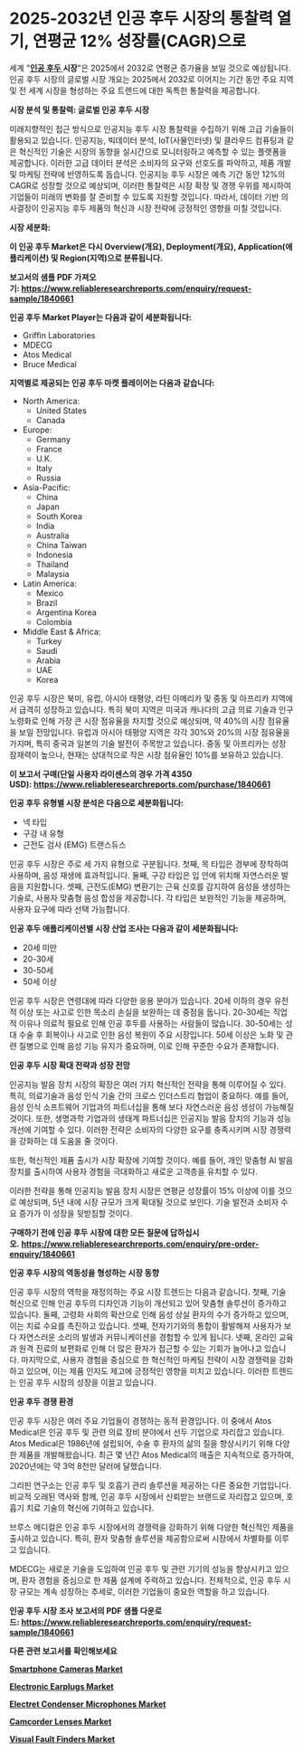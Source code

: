 <p><h1>2025-2032년 인공 후두 시장의 통찰력 열기, 연평균 12% 성장률(CAGR)으로</h1></p><p>세계 "<strong><a href="https://www.reliableresearchreports.com/artificial-larynx-r1840661?utm_campaign=105&utm_medium=8&utm_source=Github&utm_content=ia&utm_term=12022025&utm_id=artificial-larynx">인공 후두&nbsp;</a></strong><strong>시장</strong>"은 2025에서 2032로 연평균 증가율을 보일 것으로 예상됩니다. 인공 후두 시장의 글로벌 시장 개요는 2025에서 2032로 이어지는 기간 동안 주요 지역 및 전 세계 시장을 형성하는 주요 트렌드에 대한 독특한 통찰력을 제공합니다.</p>
<p><strong>시장 분석 및 통찰력: 글로벌 인공 후두 시장</strong></p>
<p><p>미래지향적인 접근 방식으로 인공지능 후두 시장 통찰력을 수집하기 위해 고급 기술들이 활용되고 있습니다. 인공지능, 빅데이터 분석, IoT(사물인터넷) 및 클라우드 컴퓨팅과 같은 혁신적인 기술은 시장의 동향을 실시간으로 모니터링하고 예측할 수 있는 플랫폼을 제공합니다. 이러한 고급 데이터 분석은 소비자의 요구와 선호도를 파악하고, 제품 개발 및 마케팅 전략에 반영하도록 돕습니다. 인공지능 후두 시장은 예측 기간 동안 12%의 CAGR로 성장할 것으로 예상되며, 이러한 통찰력은 시장 확장 및 경쟁 우위를 제시하여 기업들이 미래의 변화를 잘 준비할 수 있도록 지원할 것입니다. 따라서, 데이터 기반 의사결정이 인공지능 후두 제품의 혁신과 시장 전략에 긍정적인 영향을 미칠 것입니다.</p><a href="%7CAUTHORITHY_DOMAIN_URL%7C?utm_campaign=105&utm_medium=8&utm_source=Github&utm_content=ia&utm_term=12022025&utm_id=artificial-larynx"></a></p>
<p><strong>시장 세분화:</strong></p>
<p><strong>이 인공 후두 Market은 다시 Overview(개요), Deployment(개요), Application(애플리케이션) 및 Region(지역)으로 분류됩니다.</strong></p>
<p><strong>보고서의 샘플 PDF 가져오기:&nbsp;<a href="https://www.reliableresearchreports.com/enquiry/request-sample/1840661?utm_campaign=105&utm_medium=8&utm_source=Github&utm_content=ia&utm_term=12022025&utm_id=artificial-larynx">https://www.reliableresearchreports.com/enquiry/request-sample/1840661</a></strong><strong></strong></p>
<p><strong>인공 후두 Market Player는 다음과 같이 세분화됩니다:</strong></p>
<p><ul><li>Griffin Laboratories</li><li>MDECG</li><li>Atos Medical</li><li>Bruce Medical</li></ul></p>
<p><strong>지역별로 제공되는 인공 후두 마켓 플레이어는 다음과 같습니다:</strong></p>
<p><ul>
    <li>
        North America:
        <ul>
            <li>United States</li>
            <li>Canada</li>
        </ul>
    </li>
    <li>
        Europe:
        <ul>
            <li>Germany</li>
            <li>France</li>
            <li>U.K.</li>
            <li>Italy</li>
            <li>Russia</li>
        </ul>
    </li>
    <li>
        Asia-Pacific:
        <ul>
            <li>China</li>
            <li>Japan</li>
            <li>South Korea</li>
            <li>India</li>
            <li>Australia</li>
            <li>China Taiwan</li>
            <li>Indonesia</li>
            <li>Thailand</li>
            <li>Malaysia</li>
        </ul>
    </li>
    <li>
        Latin America:
        <ul>
            <li>Mexico</li>
            <li>Brazil</li>
            <li>Argentina Korea</li>
            <li>Colombia</li>
        </ul>
    </li>
    <li>
        Middle East & Africa:
        <ul>
            <li>Turkey</li>
            <li>Saudi</li>
            <li>Arabia</li>
            <li>UAE</li>
            <li>Korea</li>
        </ul>
    </li>
    </ul></p>
<p><p>인공 후두 시장은 북미, 유럽, 아시아 태평양, 라틴 아메리카 및 중동 및 아프리카 지역에서 급격히 성장하고 있습니다. 특히 북미 지역은 미국과 캐나다의 고급 의료 기술과 인구 노령화로 인해 가장 큰 시장 점유율을 차지할 것으로 예상되며, 약 40%의 시장 점유율을 보일 전망입니다. 유럽과 아시아 태평양 지역은 각각 30%와 20%의 시장 점유율을 가지며, 특히 중국과 일본의 기술 발전이 주목받고 있습니다. 중동 및 아프리카는 성장 잠재력이 높으나, 현재는 상대적으로 작은 시장 점유율인 10%를 보유하고 있습니다.</p></p>
<p><strong>이 보고서 구매(단일 사용자 라이센스의 경우 가격 4350 USD):&nbsp;<a href="https://www.reliableresearchreports.com/purchase/1840661?utm_campaign=105&utm_medium=8&utm_source=Github&utm_content=ia&utm_term=12022025&utm_id=artificial-larynx">https://www.reliableresearchreports.com/purchase/1840661</a></strong></p>
<p><strong>인공 후두 유형별 시장 분석은 다음으로 세분화됩니다:</strong></p>
<p><ul><li>넥 타입</li><li>구강 내 유형</li><li>근전도 검사 (EMG) 트랜스듀스</li></ul></p>
<p><p>인공 후두 시장은 주로 세 가지 유형으로 구분됩니다. 첫째, 목 타입은 경부에 장착하여 사용하며, 음성 재생에 효과적입니다. 둘째, 구강 타입은 입 안에 위치해 자연스러운 발음을 지원합니다. 셋째, 근전도(EMG) 변환기는 근육 신호를 감지하여 음성을 생성하는 기술로, 사용자 맞춤형 음성 합성을 제공합니다. 각 타입은 보완적인 기능을 제공하며, 사용자 요구에 따라 선택 가능합니다.</p></p>
<p><strong>인공 후두 애플리케이션별 시장 산업 조사는 다음과 같이 세분화됩니다:</strong></p>
<p><ul><li>20세 미만</li><li>20-30세</li><li>30-50세</li><li>50세 이상</li></ul></p>
<p><p>인공 후두 시장은 연령대에 따라 다양한 응용 분야가 있습니다. 20세 이하의 경우 유전적 이상 또는 사고로 인한 목소리 손실을 보완하는 데 중점을 둡니다. 20-30세는 직업적 이유나 의료적 필요로 인해 인공 후두를 사용하는 사람들이 많습니다. 30-50세는 성대 수술 후 회복이나 사고로 인한 음성 복원이 주요 시장입니다. 50세 이상은 노화 및 관련 질병으로 인해 음성 기능 유지가 중요하며, 이로 인해 꾸준한 수요가 존재합니다.</p></p>
<p><strong>인공 후두 시장 확대 전략과 성장 전망</strong></p>
<p><p>인공지능 발음 장치 시장의 확장은 여러 가지 혁신적인 전략을 통해 이루어질 수 있다. 특히, 의료기술과 음성 인식 기술 간의 크로스 인더스트리 협업이 중요하다. 예를 들어, 음성 인식 소프트웨어 기업과의 파트너십을 통해 보다 자연스러운 음성 생성이 가능해질 것이다. 또한, 생명과학 기업과의 생태계 파트너십은 인공지능 발음 장치의 기능과 성능 개선에 기여할 수 있다. 이러한 전략은 소비자의 다양한 요구를 충족시키며 시장 경쟁력을 강화하는 데 도움을 줄 것이다.</p><p>또한, 혁신적인 제품 출시가 시장 확장에 기여할 것이다. 예를 들어, 개인 맞춤형 AI 발음 장치를 출시하여 사용자 경험을 극대화하고 새로운 고객층을 유치할 수 있다. </p><p>이러한 전략을 통해 인공지능 발음 장치 시장은 연평균 성장률이 15% 이상에 이를 것으로 예상되며, 5년 내에 시장 규모가 크게 확대될 것으로 보인다. 기술 발전과 소비자 수요 증가가 이 성장을 뒷받침할 것이다.</p></p>
<p><strong>구매하기 전에 인공 후두 시장에 대한 모든 질문에 답하십시오.&nbsp;<a href="https://www.reliableresearchreports.com/enquiry/pre-order-enquiry/1840661?utm_campaign=105&utm_medium=8&utm_source=Github&utm_content=ia&utm_term=12022025&utm_id=artificial-larynx">https://www.reliableresearchreports.com/enquiry/pre-order-enquiry/1840661</a></strong><strong></strong></p>
<p><strong>인공 후두 시장의 역동성을 형성하는 시장 동향</strong></p>
<p><p>인공 후두 시장의 역학을 재정의하는 주요 시장 트렌드는 다음과 같습니다. 첫째, 기술 혁신으로 인해 인공 후두의 디자인과 기능이 개선되고 있어 맞춤형 솔루션이 증가하고 있습니다. 둘째, 고령화 사회의 확산으로 인해 음성 상실 환자의 수가 증가하고 있으며, 이는 치료 수요를 촉진하고 있습니다. 셋째, 전자기기와의 통합이 활발해져 사용자가 보다 자연스러운 소리의 발생과 커뮤니케이션을 경험할 수 있게 됩니다. 넷째, 온라인 교육과 원격 진료의 보편화로 인해 더 많은 환자가 접근할 수 있는 기회가 늘어나고 있습니다. 마지막으로, 사용자 경험을 중심으로 한 혁신적인 마케팅 전략이 시장 경쟁력을 강화하고 있으며, 이는 제품 인지도 제고에 긍정적인 영향을 미치고 있습니다. 이러한 트렌드는 인공 후두 시장의 성장을 이끌고 있습니다.</p></p>
<p><strong>인공 후두 경쟁 환경</strong></p>
<p><p>인공 후두 시장은 여러 주요 기업들이 경쟁하는 동적 환경입니다. 이 중에서 Atos Medical은 인공 후두 및 관련 의료 장비 분야에서 선두 기업으로 자리잡고 있습니다. Atos Medical은 1986년에 설립되어, 수술 후 환자의 삶의 질을 향상시키기 위해 다양한 제품을 개발해왔습니다. 최근 몇 년간 Atos Medical의 매출은 지속적으로 증가하여, 2020년에는 약 3억 8천만 달러에 달했습니다.</p><p>그리핀 연구소는 인공 후두 및 호흡기 관리 솔루션을 제공하는 다른 중요한 기업입니다. 비교적 오래된 역사와 함께, 인공 후두 시장에서 신뢰받는 브랜드로 자리잡고 있으며, 호흡기 치료 기술의 혁신에 기여하고 있습니다.</p><p>브루스 메디컬은 인공 후두 시장에서의 경쟁력을 강화하기 위해 다양한 혁신적인 제품을 출시하고 있습니다. 특히, 환자 맞춤형 솔루션을 제공함으로써 시장에서 차별화를 이루고 있습니다.</p><p>MDECG는 새로운 기술을 도입하여 인공 후두 및 관련 기기의 성능을 향상시키고 있으며, 환자 경험을 중심으로 한 제품 설계에 주력하고 있습니다. 전체적으로, 인공 후두 시장 규모는 계속 성장하는 추세로, 이러한 기업들이 중요한 역할을 하고 있습니다.</p></p>
<p><strong>인공 후두 시장 조사 보고서의 PDF 샘플 다운로드:&nbsp;<a href="https://www.reliableresearchreports.com/enquiry/request-sample/1840661?utm_campaign=105&utm_medium=8&utm_source=Github&utm_content=ia&utm_term=12022025&utm_id=artificial-larynx">https://www.reliableresearchreports.com/enquiry/request-sample/1840661</a></strong></p>
<p><strong></strong></p>
<p><strong></strong></p>
<p><strong></strong></p>
<p><strong></strong></p>
<p><strong>다른 관련 보고서를 확인해보세요</strong></p>
<p><strong><p><a href="https://github.com/ternainglin/Market-Research-Report-List-1/blob/main/smartphone-cameras-market.md?utm_campaign=105&utm_medium=8&utm_source=Github&utm_content=ia&utm_term=12022025&utm_id=artificial-larynx">Smartphone Cameras Market</a></p><p><a href="https://github.com/saaindosya/Market-Research-Report-List-1/blob/main/electronic-earplugs-market.md?utm_campaign=105&utm_medium=8&utm_source=Github&utm_content=ia&utm_term=12022025&utm_id=artificial-larynx">Electronic Earplugs Market</a></p><p><a href="https://github.com/agdonthisa/Market-Research-Report-List-1/blob/main/electret-condenser-microphones-market.md?utm_campaign=105&utm_medium=8&utm_source=Github&utm_content=ia&utm_term=12022025&utm_id=artificial-larynx">Electret Condenser Microphones Market</a></p><p><a href="https://github.com/akaalahk/Market-Research-Report-List-1/blob/main/camcorder-lenses-market.md?utm_campaign=105&utm_medium=8&utm_source=Github&utm_content=ia&utm_term=12022025&utm_id=artificial-larynx">Camcorder Lenses Market</a></p><p><a href="https://github.com/penglatilles/Market-Research-Report-List-1/blob/main/visual-fault-finders-market.md?utm_campaign=105&utm_medium=8&utm_source=Github&utm_content=ia&utm_term=12022025&utm_id=artificial-larynx">Visual Fault Finders Market</a></p></strong></p>